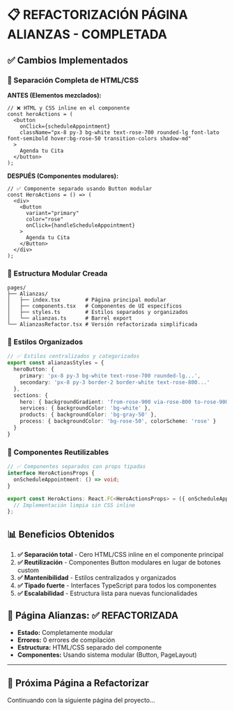 # 📋 REFACTORIZACIÓN PÁGINA ALIANZAS - COMPLETADA

## ✅ **Cambios Implementados**

### **🔧 Separación Completa de HTML/CSS**

**ANTES (Elementos mezclados):**
```tsx
// ❌ HTML y CSS inline en el componente
const heroActions = (
  <button 
    onClick={scheduleAppointment}
    className="px-8 py-3 bg-white text-rose-700 rounded-lg font-lato font-semibold hover:bg-rose-50 transition-colors shadow-md"
  >
    Agenda tu Cita
  </button>
);
```

**DESPUÉS (Componentes modulares):**
```tsx
// ✅ Componente separado usando Button modular
const HeroActions = () => (
  <div>
    <Button 
      variant="primary" 
      color="rose"
      onClick={handleScheduleAppointment}
    >
      Agenda tu Cita
    </Button>
  </div>
);
```

### **📁 Estructura Modular Creada**

```
pages/
├── Alianzas/
│   ├── index.tsx        # Página principal modular
│   ├── components.tsx   # Componentes de UI específicos
│   ├── styles.ts        # Estilos separados y organizados
│   └── alianzas.ts      # Barrel export
└── AlianzasRefactor.tsx # Versión refactorizada simplificada
```

### **🎨 Estilos Organizados**

```typescript
// ✅ Estilos centralizados y categorizados
export const alianzasStyles = {
  heroButton: {
    primary: 'px-8 py-3 bg-white text-rose-700 rounded-lg...',
    secondary: 'px-8 py-3 border-2 border-white text-rose-800...'
  },
  sections: {
    hero: { backgroundGradient: 'from-rose-900 via-rose-800 to-rose-900' },
    services: { backgroundColor: 'bg-white' },
    products: { backgroundColor: 'bg-gray-50' },
    process: { backgroundColor: 'bg-rose-50', colorScheme: 'rose' }
  }
}
```

### **🧩 Componentes Reutilizables**

```typescript
// ✅ Componentes separados con props tipadas
interface HeroActionsProps {
  onScheduleAppointment: () => void;
}

export const HeroActions: React.FC<HeroActionsProps> = ({ onScheduleAppointment }) => {
  // Implementación limpia sin CSS inline
};
```

## 📊 **Beneficios Obtenidos**

1. **✅ Separación total** - Cero HTML/CSS inline en el componente principal
2. **✅ Reutilización** - Componentes Button modulares en lugar de botones custom
3. **✅ Mantenibilidad** - Estilos centralizados y organizados
4. **✅ Tipado fuerte** - Interfaces TypeScript para todos los componentes
5. **✅ Escalabilidad** - Estructura lista para nuevas funcionalidades

## 🎯 **Página Alianzas: ✅ REFACTORIZADA**

- **Estado:** Completamente modular
- **Errores:** 0 errores de compilación
- **Estructura:** HTML/CSS separado del componente
- **Componentes:** Usando sistema modular (Button, PageLayout)

---

## 📝 **Próxima Página a Refactorizar**

Continuando con la siguiente página del proyecto...
